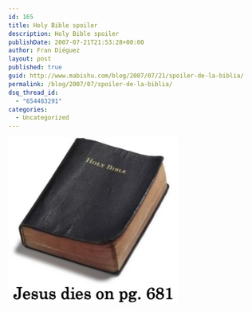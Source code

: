 ```yaml
---
id: 165
title: Holy Bible spoiler
description: Holy Bible spoiler
publishDate: 2007-07-21T21:53:28+00:00
author: Fran Diéguez
layout: post
published: true
guid: http://www.mabishu.com/blog/2007/07/21/spoiler-de-la-biblia/
permalink: /blog/2007/07/spoiler-de-la-biblia/
dsq_thread_id:
  - "654483291"
categories:
  - Uncategorized
---
```


<div class="aligncenter">

![JPod](./spoiler.jpg "Holy bible")

</div>
